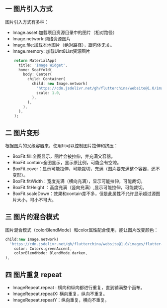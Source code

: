 ## 一 图片引入方式

图片引入方式有多种：
- Image.asset:加载项目资源目录中的图片（相对路径）
- Image.network:网络资源图片
- Image.file:加载本地图片（绝对路径），跟包体无关。
- Image.memory: 加载Uint8List资源图片

```dart
    return MaterialApp(
      title: 'Image Widget',
      home: Scaffold(
        body: Center(
          child: Container(
            child: new Image.network(
              'https://cdn.jsdelivr.net/gh/flutterchina/website@1.0/images/flutter-mark-square-100.png',
              scale: 1.0,
            ),
          ),
        ),
      ),
    );
```

## 二 图片变形

根据图片的父级容器来，使用fit可以控制图片拉伸和挤压：
- BoxFit.fill:全图显示，图片会被拉伸，并充满父容器。
- BoxFit.contain:全图显示，显示原比例，可能会有空隙。
- BoxFit.cover：显示可能拉伸，可能裁切，充满（图片要充满整个容器，还不变形）。
- BoxFit.fitWidth：宽度充满（横向充满），显示可能拉伸，可能裁切。
- BoxFit.fitHeight ：高度充满（竖向充满）,显示可能拉伸，可能裁切。
- BoxFit.scaleDown：效果和contain差不多，但是此属性不允许显示超过源图片大小，可小不可大。  

##  三 图片的混合模式

图片混合模式（colorBlendMode）和color属性配合使用，能让图片改变颜色：
```dart
child:new Image.network(
  'https://cdn.jsdelivr.net/gh/flutterchina/website@1.0/images/flutter-mark-square-100.png',
    color: Colors.greenAccent,
    colorBlendMode: BlendMode.darken,
),
```

## 四 图片重复 repeat

- ImageRepeat.repeat : 横向和纵向都进行重复，直到铺满整个画布。
- ImageRepeat.repeatX: 横向重复，纵向不重复。
- ImageRepeat.repeatY：纵向重复，横向不重复。